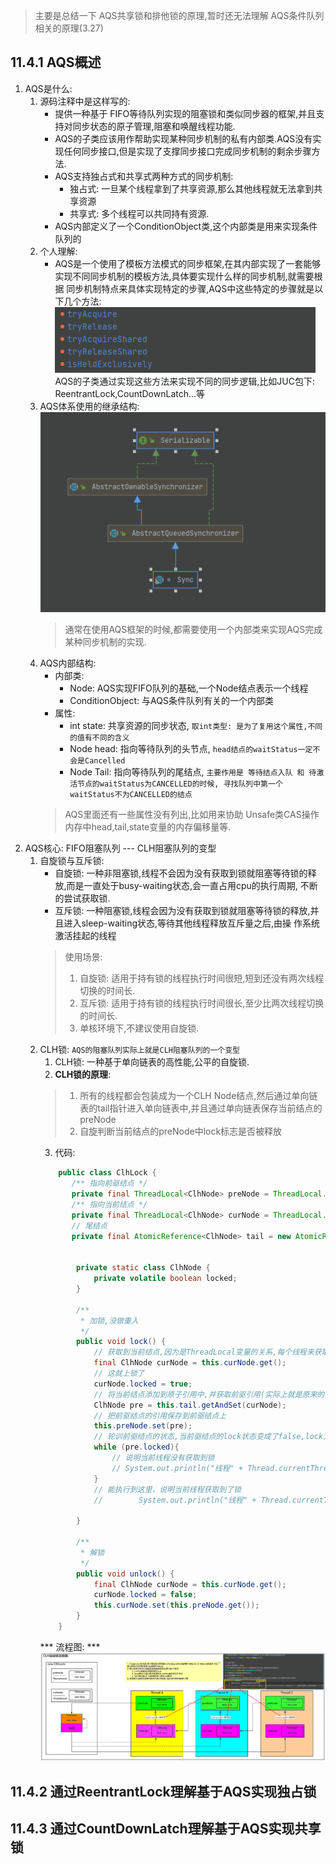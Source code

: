 > 主要是总结一下 AQS共享锁和排他锁的原理,暂时还无法理解 AQS条件队列相关的原理(3.27)
## 11.4.1 AQS概述
1. AQS是什么:  
    1. 源码注释中是这样写的:
        - 提供一种基于 FIFO等待队列实现的阻塞锁和类似同步器的框架,并且支持对同步状态的原子管理,阻塞和唤醒线程功能.
        - AQS的子类应该用作帮助实现某种同步机制的私有内部类.AQS没有实现任何同步接口,但是实现了支撑同步接口完成同步机制的剩余步骤方法.
        - AQS支持独占式和共享式两种方式的同步机制:  
            - 独占式: 一旦某个线程拿到了共享资源,那么其他线程就无法拿到共享资源
            - 共享式: 多个线程可以共同持有资源.  
        - AQS内部定义了一个ConditionObject类,这个内部类是用来实现条件队列的
    2. 个人理解:
        - AQS是一个使用了模板方法模式的同步框架,在其内部实现了一套能够实现不同同步机制的模板方法,具体要实现什么样的同步机制,就需要根据
        同步机制特点来具体实现特定的步骤,AQS中这些特定的步骤就是以下几个方法:  
        ![AQS预留方法](../../_media/chapter11_MultiThread/4_AQS/AQS预留方法.png)  
          AQS的子类通过实现这些方法来实现不同的同步逻辑,比如JUC包下: ReentrantLock,CountDownLatch...等
    3. AQS体系使用的继承结构:  
        ![AQS使用时继承结构](../../_media/chapter11_MultiThread/4_AQS/AQS使用时的继承结构.png)  
        > 通常在使用AQS框架的时候,都需要使用一个内部类来实现AQS完成某种同步机制的实现.
    4. AQS内部结构:  
        - 内部类:
            - Node: AQS实现FIFO队列的基础,一个Node结点表示一个线程
            - ConditionObject: 与AQS条件队列有关的一个内部类
        - 属性:
            - int state: 共享资源的同步状态, `取int类型: 是为了复用这个属性,不同的值有不同的含义`
            - Node head: 指向等待队列的头节点, `head结点的waitStatus一定不会是Cancelled`
            - Node Tail: 指向等待队列的尾结点, `主要作用是 等待结点入队 和 待激活节点的waitStatus为CANCELLED的时候,
              寻找队列中第一个waitStatus不为CANCELLED的结点` 
        > AQS里面还有一些属性没有列出,比如用来协助 Unsafe类CAS操作内存中head,tail,state变量的内存偏移量等.          
2. AQS核心: FIFO阻塞队列 --- CLH阻塞队列的变型
    1. 自旋锁与互斥锁:
        - 自旋锁: 一种非阻塞锁,线程不会因为没有获取到锁就阻塞等待锁的释放,而是一直处于busy-waiting状态,会一直占用cpu的执行周期,
          不断的尝试获取锁.
        - 互斥锁: 一种阻塞锁,线程会因为没有获取到锁就阻塞等待锁的释放,并且进入sleep-waiting状态,等待其他线程释放互斥量之后,由操
          作系统激活挂起的线程
        > 使用场景: 
        > 1. 自旋锁: 适用于持有锁的线程执行时间很短,短到还没有两次线程切换的时间长.
        > 2. 互斥锁: 适用于持有锁的线程执行时间很长,至少比两次线程切换的时间长.
        > 3. 单核环境下,不建议使用自旋锁.
    2. CLH锁: `AQS的阻塞队列实际上就是CLH阻塞队列的一个变型`
        1. CLH锁: 一种基于单向链表的高性能,公平的自旋锁.
        2. **CLH锁的原理**:
        > 1. 所有的线程都会包装成为一个CLH Node结点,然后通过单向链表的tail指针进入单向链表中,并且通过单向链表保存当前结点的preNode
        > 2. 自旋判断当前结点的preNode中lock标志是否被释放
        3. 代码:
        ```java
            public class ClhLock {
               /** 指向前驱结点 */
               private final ThreadLocal<ClhNode> preNode = ThreadLocal.withInitial(ClhNode::new);
               /** 指向当前结点 */
               private final ThreadLocal<ClhNode> curNode = ThreadLocal.withInitial(ClhNode::new);
               // 尾结点
               private final AtomicReference<ClhNode> tail = new AtomicReference<>(new ClhNode());
            
            
                private static class ClhNode {
                    private volatile boolean locked;
                }
            
                /**
                 * 加锁,没做重入
                 */
                public void lock() {
                    // 获取到当前结点,因为是ThreadLocal变量的关系,每个线程来获取到的都是新的item
                    final ClhNode curNode = this.curNode.get();
                    // 这就上锁了
                    curNode.locked = true;
                    // 将当前结点添加到原子引用中,并获取前驱引用(实际上就是原来的当前结点)
                    ClhNode pre = this.tail.getAndSet(curNode);
                    // 把前驱结点的引用保存到前驱结点上
                    this.preNode.set(pre);
                    // 轮训前驱结点的状态,当前驱结点的lock状态变成了false,lock方法结束,表示当前结点的lock成功,
                    while (pre.locked){
                        // 说明当前线程没有获取到锁
                        // System.out.println("线程" + Thread.currentThread().getName() + "没能获取到锁,开始自旋等待！！！");
                    }
                    // 能执行到这里，说明当前线程获取到了锁
                    //        System.out.println("线程" + Thread.currentThread().getName() + "获取到了锁！！！");
            
                }
            
                /**
                 * 解锁
                 */
                public void unlock() {
                    final ClhNode curNode = this.curNode.get();
                    curNode.locked = false;
                    this.curNode.set(this.preNode.get());
                }
            }
        ```
       *** 流程图: ***  
       ![CLH自旋锁原理](../../_media/chapter11_MultiThread/4_AQS/CLH自旋锁原理.png)
       
## 11.4.2 通过ReentrantLock理解基于AQS实现独占锁
## 11.4.3 通过CountDownLatch理解基于AQS实现共享锁